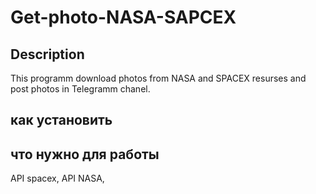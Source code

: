 # Get-photo-NASA-SAPCEX

## Description
This programm download photos from NASA and SPACEX resurses and post photos in Telegramm chanel.

## как установить

## что нужно для работы
API spacex, API NASA, 


##
